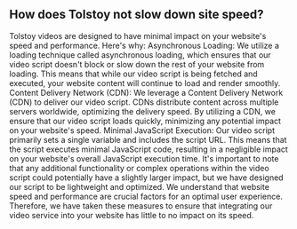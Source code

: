 ## How does Tolstoy not slow down site speed?

Tolstoy videos are designed to have minimal impact on your website's speed and performance. Here's why:
Asynchronous Loading: We utilize a loading technique called asynchronous loading, which ensures that our video script doesn't block or slow down the rest of your website from loading. This means that while our video script is being fetched and executed, your website content will continue to load and render smoothly.
Content Delivery Network (CDN): We leverage a Content Delivery Network (CDN) to deliver our video script. CDNs distribute content across multiple servers worldwide, optimizing the delivery speed. By utilizing a CDN, we ensure that our video script loads quickly, minimizing any potential impact on your website's speed.
Minimal JavaScript Execution: Our video script primarily sets a single variable and includes the script URL. This means that the script executes minimal JavaScript code, resulting in a negligible impact on your website's overall JavaScript execution time. It's important to note that any additional functionality or complex operations within the video script could potentially have a slightly larger impact, but we have designed our script to be lightweight and optimized.
We understand that website speed and performance are crucial factors for an optimal user experience. Therefore, we have taken these measures to ensure that integrating our video service into your website has little to no impact on its speed.

